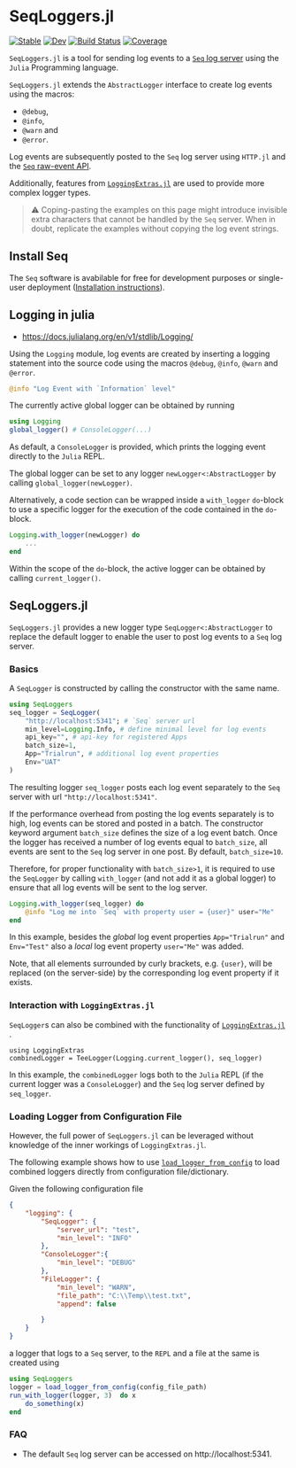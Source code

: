 
# SeqLoggers.jl
[![Stable](https://img.shields.io/badge/docs-stable-blue.svg)](https://ueliwechsler.github.io/SeqLoggers.jl/stable)
[![Dev](https://img.shields.io/badge/docs-dev-blue.svg)](https://ueliwechsler.github.io/SeqLoggers.jl/dev)
[![Build Status](https://github.com/ueliwechsler/SeqLoggers.jl/actions/workflows/ci.yml/badge.svg)](https://github.com/ueliwechsler/SeqLoggers.jl/actions/workflows/ci.yml/)
[![Coverage](https://codecov.io/gh/ueliwechsler/SeqLoggers.jl/branch/master/graph/badge.svg)](https://codecov.io/gh/ueliwechsler/SeqLoggers.jl)

`SeqLoggers.jl` is a tool for sending log events to a [`Seq` log server](https://datalust.co/seq) using the `Julia` Programming language.

`SeqLoggers.jl` extends the `AbstractLogger` interface to create log events using the macros:
- `@debug`,
- `@info`,
- `@warn` and
- `@error`.

Log events are subsequently posted to the `Seq` log server using `HTTP.jl` and the [`Seq` raw-event API](https://docs.datalust.co/docs/posting-raw-events).

Additionally, features from [`LoggingExtras.jl`](https://github.com/oxinabox/LoggingExtras.jl) are used to provide more complex logger types.

> :warning: Coping-pasting the examples on this page might introduce invisible extra characters that cannot be handled by the `Seq` server. When in doubt, replicate the examples without copying the log event strings.

## Install Seq
The `Seq` software is avabilable for free for development purposes or single-user deployment ([Installation instructions](https://docs.datalust.co/docs/getting-started)).

## Logging in julia
- https://docs.julialang.org/en/v1/stdlib/Logging/

Using the `Logging` module, log events are created by inserting a logging statement into the source code using the macros `@debug`, `@info`,  `@warn` and `@error`.

```julia
@info "Log Event with `Information` level"
```

The currently active global logger can be obtained by running
```julia
using Logging
global_logger() # ConsoleLogger(...)
```
As default, a `ConsoleLogger` is provided, which prints the logging event directly to the `Julia` REPL.

The global logger can be set to any logger `newLogger<:AbstractLogger` by calling `global_logger(newLogger)`.

Alternatively, a code section can be wrapped inside  a `with_logger` `do`-block to use a specific logger for the execution of the code  contained in the `do`-block.
```julia
Logging.with_logger(newLogger) do
    ...
end
```
Within the scope of the `do`-block, the active logger can be obtained by calling `current_logger()`.

## SeqLoggers.jl
`SeqLoggers.jl` provides a new logger type `SeqLogger<:AbstractLogger`   to replace the default logger to enable the user to post log events to a `Seq` log server.

### Basics
A `SeqLogger` is constructed by calling the constructor with the same name.
```julia
using SeqLoggers
seq_logger = SeqLogger(
    "http://localhost:5341"; # `Seq` server url
    min_level=Logging.Info, # define minimal level for log events
    api_key="", # api-key for registered Apps
    batch_size=1,
    App="Trialrun", # additional log event properties
    Env="UAT"
)
```

The resulting logger `seq_logger` posts each log event separately to the `Seq` server with url `"http://localhost:5341"`.

If the performance overhead from posting the log events separately is to high, log events can be stored and posted in a batch. The constructor keyword argument `batch_size` defines the size of a log event batch. Once the logger has received a number of log events equal to `batch_size`, all events are sent to the `Seq` log server in one post. By default, `batch_size=10`.

Therefore, for proper functionality with `batch_size>1`, it is required to use the `SeqLogger` by calling `with_logger` (and not add it as a global logger) to ensure that all log events will be sent to the log server.

```julia
Logging.with_logger(seq_logger) do
    @info "Log me into `Seq` with property user = {user}" user="Me"
end
```
In this example, besides the _global_ log event properties `App="Trialrun"` and `Env="Test"` also a _local_ log event property `user="Me"` was added.

Note, that all elements surrounded by curly brackets, e.g. `{user}`, will be replaced (on the server-side) by the corresponding log event property if it exists.

### Interaction with `LoggingExtras.jl`
`SeqLogger`s can also be combined with the functionality of [`LoggingExtras.jl`](https://github.com/oxinabox/LoggingExtras.jl) .
```
using LoggingExtras
combinedLogger = TeeLogger(Logging.current_logger(), seq_logger)
```
In this example, the `combinedLogger` logs both to the `Julia` REPL (if the current logger was a `ConsoleLogger`) and the `Seq` log server defined by `seq_logger`.

### Loading Logger from Configuration File
However, the full power of `SeqLoggers.jl` can be leveraged without knowledge of the inner workings of `LoggingExtras.jl`.

The following example shows how to use [`load_logger_from_config`](@ref) to load combined loggers directly from configuration file/dictionary.

Given the following configuration file
```json
{
    "logging": {
        "SeqLogger": {
            "server_url": "test",
            "min_level": "INFO"
        },
        "ConsoleLogger":{
            "min_level": "DEBUG"            
        },
        "FileLogger": {
            "min_level": "WARN",
            "file_path": "C:\\Temp\\test.txt",
            "append": false

        }
    }
}
```
a logger that logs to a `Seq` server, to the `REPL` and a file at the same is created using
```julia
using SeqLoggers
logger = load_logger_from_config(config_file_path)
run_with_logger(logger, 3)  do x
    do_something(x)
end
```

### FAQ
- The default `Seq` log server can be accessed on http://localhost:5341.
